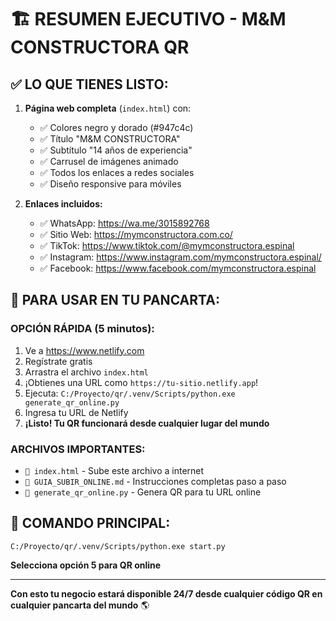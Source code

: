 # 🏗️ RESUMEN EJECUTIVO - M&M CONSTRUCTORA QR

## ✅ LO QUE TIENES LISTO:

1. **Página web completa** (`index.html`) con:
   - ✅ Colores negro y dorado (#947c4c) 
   - ✅ Título "M&M CONSTRUCTORA"
   - ✅ Subtítulo "14 años de experiencia"
   - ✅ Carrusel de imágenes animado
   - ✅ Todos los enlaces a redes sociales
   - ✅ Diseño responsive para móviles

2. **Enlaces incluidos:**
   - ✅ WhatsApp: https://wa.me/3015892768
   - ✅ Sitio Web: https://mymconstructora.com.co/
   - ✅ TikTok: https://www.tiktok.com/@mymconstructora.espinal
   - ✅ Instagram: https://www.instagram.com/mymconstructora.espinal/
   - ✅ Facebook: https://www.facebook.com/mymconstructora.espinal

## 🎯 PARA USAR EN TU PANCARTA:

### OPCIÓN RÁPIDA (5 minutos):
1. Ve a https://www.netlify.com
2. Regístrate gratis
3. Arrastra el archivo `index.html` 
4. ¡Obtienes una URL como `https://tu-sitio.netlify.app`!
5. Ejecuta: `C:/Proyecto/qr/.venv/Scripts/python.exe generate_qr_online.py`
6. Ingresa tu URL de Netlify
7. **¡Listo! Tu QR funcionará desde cualquier lugar del mundo**

### ARCHIVOS IMPORTANTES:
- `📱 index.html` - Sube este archivo a internet
- `📖 GUIA_SUBIR_ONLINE.md` - Instrucciones completas paso a paso
- `🎯 generate_qr_online.py` - Genera QR para tu URL online

## 🚀 COMANDO PRINCIPAL:
```
C:/Proyecto/qr/.venv/Scripts/python.exe start.py
```
**Selecciona opción 5 para QR online**

---
**Con esto tu negocio estará disponible 24/7 desde cualquier código QR en cualquier pancarta del mundo** 🌎